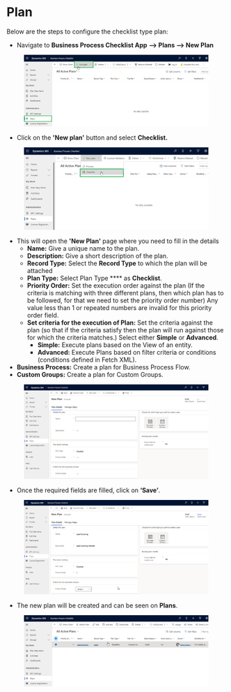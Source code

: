 # Plan

Below are the steps to configure the checklist type plan:

* Navigate to **Business Process Checklist App** **--> Plans --> New Plan**

<figure><img src="../../../../.gitbook/assets/plan_1 (1).png" alt=""><figcaption></figcaption></figure>

* Click on the **'New plan'** button and select **Checklist.**

<figure><img src="../../../../.gitbook/assets/plan_2.png" alt=""><figcaption></figcaption></figure>

* This will open the **'New Plan'** page where you need to fill in the details
  * **Name:** Give a unique name to the plan.
  * **Description:** Give a short description of the plan.
  * **Record Type:** Select the **Record Type** to which the plan will be attached
  * **Plan Type:** Select Plan Type **** as **Checklist**.
  * **Priority Order:** Set the execution order against the plan (If the criteria is matching with three different plans, then which plan has to be followed, for that we need to set the priority order number) Any value less than 1 or repeated numbers are invalid for this priority order field.
  * **Set criteria for the execution of Plan:** Set the criteria against the plan (so that if the criteria satisfy then the plan will run against those for which the criteria matches.) Select either **Simple** or **Advanced**.
    * **Simple:** Execute plans based on the View of an entity.
    * **Advanced:** Execute Plans based on filter criteria or conditions (conditions defined in Fetch XML).
* **Business Process:** Create a plan for Business Process Flow.
* **Custom Groups:** Create a plan for Custom Groups.

<figure><img src="../../../../.gitbook/assets/plan_3.png" alt=""><figcaption></figcaption></figure>

* Once the required fields are filled, click on **‘Save’**.

<figure><img src="../../../../.gitbook/assets/Plan_4 (1).png" alt=""><figcaption></figcaption></figure>

* The new plan will be created and can be seen on **Plans**.

<figure><img src="../../../../.gitbook/assets/plan_5 (1).png" alt=""><figcaption></figcaption></figure>
